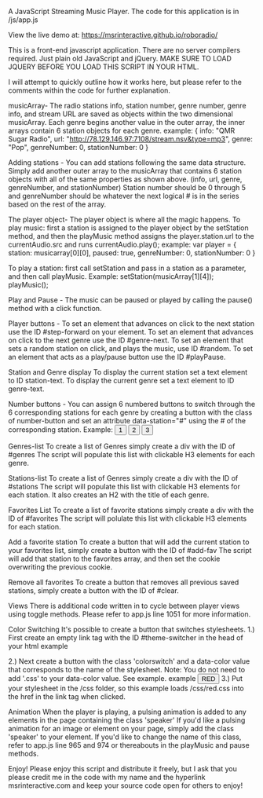 A JavaScript Streaming Music Player. The code for this application is in /js/app.js

View the live demo at:
https://msrinteractive.github.io/roboradio/

This is a front-end javascript application. There are no server compilers required. Just plain old JavaScript and jQuery.
MAKE SURE TO LOAD JQUERY BEFORE YOU LOAD THIS SCRIPT IN YOUR HTML.

I will attempt to quickly outline how it works here, but please refer to the comments within the code for further explanation.

musicArray- The radio stations info, station number, genre number, genre info, and stream URL are saved as objects within the two dimensional musicArray. Each genre begins another value in the outer array, the inner arrays contain 6 station objects for each genre.
example: 
{
    info: "QMR Sugar Radio",
    url: "http://78.129.146.97:7108/stream.nsv&type=mp3",
    genre: "Pop",
    genreNumber: 0,
    stationNumber: 0
}

Adding stations - 
You can add stations following the same data structure. Simply add another outer array to the musicArray that contains 6 station objects with all of the same properties as shown above. (info, url, genre, genreNumber, and stationNumber) Station number should be 0 through 5 and genreNumber should be whatever the next logical # is in the series based on the rest of the array. 

The player object- The player object is where all the magic happens. To play music: first a station is assigned to the player object by the setStation method, and then the playMusic method assigns the player.station.url to the currentAudio.src and runs currentAudio.play();
example: 
var player = {
    station: musicarray[0][0],
    paused: true,
    genreNumber: 0,
    stationNumber: 0
}

To play a station: first call setStation and pass in a station as a parameter, and then call playMusic.
Example:
setStation(musicArray[1][4]);
playMusic();

Play and Pause -
The music can be paused or played by calling the pause() method with a click function.

Player buttons - 
To set an element that advances on click to the next station use the ID #step-forward on your element. 
To set an element that advances on click to the next genre use the ID #genre-next.
To set an element that sets a random station on click, and plays the music, use ID #random.
To set an element that acts as a play/pause button use the ID #playPause.

Station and Genre display
To display the current station set a text element to ID station-text.
To display the current genre set a text element to ID genre-text.

Number buttons - 
You can assign 6 numbered buttons to switch through the 6 corresponding stations for each genre by creating a button with the class of 
number-button and set an attribute data-station="#" using the # of the corresponding station.
Example: 
<button class="number-button" data-station="1">1</button>
<button class="number-button" data-station="2">2</button>
<button class="number-button" data-station="3">3</button>

Genres-list
To create a list of Genres simply create a div with the ID of #genres
The script will populate this list with clickable H3 elements for each genre. 

Stations-list
To create a list of Genres simply create a div with the ID of #stations
The script will populate this list with clickable H3 elements for each station. It also creates an H2 with the title of each genre. 

Favorites List
To create a list of favorite stations simply create a div with the ID of #favorites
The script will polulate this list with clickable H3 elements for each station. 

Add a favorite station
To create a button that will add the current station to your favorites list, simply create a button with the ID of #add-fav
The script will add that station to the favorites array, and then set the cookie overwriting the previous cookie. 

Remove all favorites 
To create a button that removes all previous saved stations, simply create a button with the ID of #clear.

Views
There is additional code written in to cycle between player views using toggle methods. 
Please refer to app.js line 1051 for more information. 

Color Switching
It's possible to create a button that switches stylesheets. 
1.) First create an empty link tag with the ID #theme-switcher in the head of your html 
example
<link href="" type="text/css" rel="stylesheet" id="theme-switcher">
2.) Next create a button with the class 'colorswitch' and a data-color value that corresponds to the name of the stylesheet. 
Note: You do not need to add '.css' to your data-color value. See example. 
example
<button id="red-theme" class="btn colorswitch" data-color="red">RED</button>
3.) Put your stylesheet in the /css folder, so this example loads /css/red.css into the href in the link tag when clicked. 

Animation
When the player is playing, a pulsing animation is added to any elements in the page containing the class 'speaker'
If you'd like a pulsing animation for an image or element on your page, simply add the class 'speaker' to your element. 
If you'd like to change the name of this class, refer to app.js line 965 and 974 or thereabouts in the playMusic and pause methods. 

Enjoy! 
Please enjoy this script and distribute it freely, but I ask that you please credit me in the code with my name and the hyperlink msrinteractive.com and keep your source code open for others to enjoy! 
